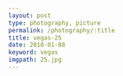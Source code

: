 ```yaml
---
layout: post
type: photography, picture
permalink: /photography/:title
title: vegas-25
date: 2018-01-08
keyword: vegas
imgpath: 25.jpg
---
```



